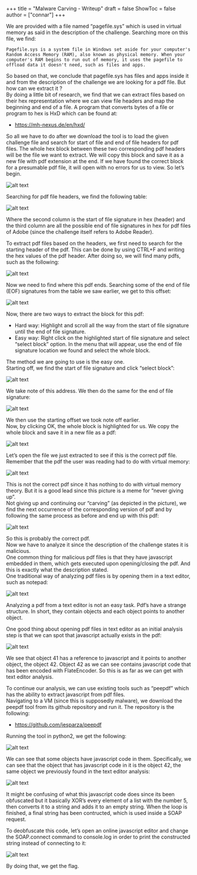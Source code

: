 +++
title = "Malware Carving - Writeup"
draft = false
ShowToc = false
author = ["connar"]
+++

We are provided with a file named “pagefile.sys” which is used in virtual memory as said in the description of the challenge. Searching more on this file, we find:  
```
Pagefile.sys is a system file in Windows set aside for your computer's Random Access Memory (RAM), also known as physical memory. When your computer's RAM begins to run out of memory, it uses the pagefile to offload data it doesn't need, such as files and apps.
```

So based on that, we conclude that pagefile.sys has files and apps inside it and from the description of the challenge we are looking for a pdf file. But how can  we extract it ?  
By doing a little bit of research, we find that we can extract files based on their hex representation where we can view file headers and map the beginning and end of a file. A program that converts bytes of a file or program to hex is HxD which can be found at:  
- https://mh-nexus.de/en/hxd/

So all we have to do after we download the tool is to load the given challenge file and search for start of file and end of file headers for pdf files. The whole hex block between these two corresponding pdf headers will be the file we want to extract. We will copy this block and save it as a new file with pdf extension at the end. If we have found the correct block for a presumable pdf file, it will open with no errors for us to view. So let’s begin.  

![alt text](/posts/writeups/ctflib/malwarecarving/malcarv1.png)  

Searching for pdf file headers, we find the following table:  

![alt text](/posts/writeups/ctflib/malwarecarving/malcarv2.png)  

Where the second column is the start of file signature in hex (header) and the third column are all the possible end of file signatures in hex for pdf files of Adobe (since the challenge itself refers to Adobe Reader).  

To extract pdf files based on the headers, we first need to search for the starting header of the pdf. This can be done by using CTRL+F and writing the hex values of the pdf header. After doing so, we will find many pdfs, such as the following:  

![alt text](/posts/writeups/ctflib/malwarecarving/malcarv3.png)  

Now we need to find where this pdf ends. Searching some of the end of file (EOF) signatures from the table we saw earlier, we get to this offset:  

![alt text](/posts/writeups/ctflib/malwarecarving/malcarv4.png)  

Now, there are two ways to extract the block for this pdf:
- Hard way: Highlight and scroll all the way from the start of file signature until the end of file signature.
- Easy way: Right click on the highlighted start of file signature and select “select block” option. In the menu that will appear, use the end of file signature location we found and select the whole block.  

The method we are going to use is the easy one.  
Starting off, we find the start of file signature and click “select block”:

![alt text](/posts/writeups/ctflib/malwarecarving/malcarv5.png)  

We take note of this address. We then do the same for the end of file signature:  

![alt text](/posts/writeups/ctflib/malwarecarving/malcarv6.png)  

We then use the starting offset we took note off earlier.  
Now, by clicking OK, the whole block is highlighted for us. We copy the whole block and save it in a new file as a pdf:  

![alt text](/posts/writeups/ctflib/malwarecarving/malcarv7.png)  

Let’s open the file we just extracted to see if this is the correct pdf file. Remember that the pdf the user was reading had to do with virtual memory:  

![alt text](/posts/writeups/ctflib/malwarecarving/malcarv8.png)  

This is not the correct pdf since it has nothing to do with virtual memory theory. But it is a good lead since this picture is a meme for “never giving up”.  
Not giving up and continuing our “carving” (as depicted in the picture), we find the next occurrence of the corresponding version of pdf and by following the same process as before and end up with this pdf:  

![alt text](/posts/writeups/ctflib/malwarecarving/malcarv9.png)  

So this is probably the correct pdf.  
Now we have to analyze it since the description of the challenge states it is malicious.  
One common thing for malicious pdf files is that they have javascript embedded in them, which gets executed upon opening/closing the pdf. And this is exactly what the description stated.  
One traditional way of analyzing pdf files is by opening them in a text editor, such as notepad:  

![alt text](/posts/writeups/ctflib/malwarecarving/malcarv10.png)  

Analyzing a pdf from a text editor is not an easy task. Pdf’s have a strange structure. In short, they contain objects and each object points to another object.  

One good thing about opening pdf files in text editor as an initial analysis step is that we can spot that javascript actually exists in the pdf:  

![alt text](/posts/writeups/ctflib/malwarecarving/malcarv11.png)  

We see that object 41 has a reference to javascript and it points to another object, the object 42. Object 42 as we can see contains javascript code that has been encoded with FlateEncoder. So this is as far as we can get with text editor analysis.  

To continue our analysis, we can use existing tools such as “peepdf” which has the ability to extract javascript from pdf files.  
Navigating to a VM (since this is supposedly malware), we download the peepdf tool from its github repository and run it. The repository is the following:  
- https://github.com/jesparza/peepdf

Running the tool in python2, we get the following:  

![alt text](/posts/writeups/ctflib/malwarecarving/malcarv12.png)  

We can see that some objects have javascript code in them. Specifically, we can see that the object that has javascript code in it is the object 42, the same object we previously found in the text editor analysis:  

![alt text](/posts/writeups/ctflib/malwarecarving/malcarv13.png)  

It might be confusing of what this javascript code does since its been obfuscated but it basically XOR’s every element of a list with the number 5, then converts it to a string and adds it to an empty string. When the loop is finished, a final string has been contructed, which is used inside a SOAP request.  

To deobfuscate this code, let’s open an online javascript editor and change the SOAP.connect command to console.log in order to print the constructed string instead of connecting to it:  

![alt text](/posts/writeups/ctflib/malwarecarving/malcarv14.png)  

By doing that, we get the flag.  







